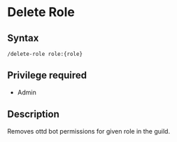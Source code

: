 # Delete Role

## Syntax

`/delete-role role:{role}`

## Privilege required

- Admin

## Description

Removes ottd bot permissions for given role in the guild.